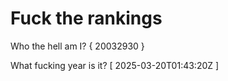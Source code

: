 # Fuck the rankings

Who the hell am I?
{ 20032930 }

What fucking year is it?
[ 2025-03-20T01:43:20Z ]
